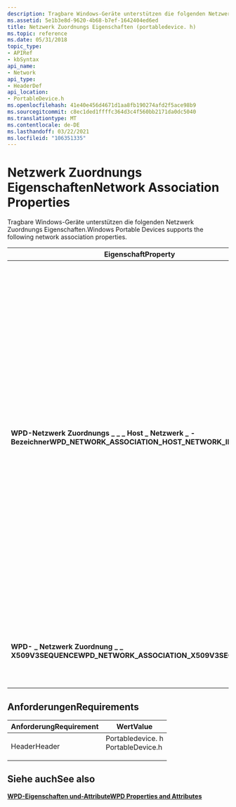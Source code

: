 ```yaml
---
description: Tragbare Windows-Geräte unterstützen die folgenden Netzwerk Zuordnungs Eigenschaften.
ms.assetid: 5e1b3e8d-9620-4b68-b7ef-1642404ed6ed
title: Netzwerk Zuordnungs Eigenschaften (portabledevice. h)
ms.topic: reference
ms.date: 05/31/2018
topic_type:
- APIRef
- kbSyntax
api_name:
- Network
api_type:
- HeaderDef
api_location:
- PortableDevice.h
ms.openlocfilehash: 41e40e456d4671d1aa8fb190274afd2f5ace98b9
ms.sourcegitcommit: c8ec1ded1ffffc364d3c4f560bb2171da0dc5040
ms.translationtype: MT
ms.contentlocale: de-DE
ms.lasthandoff: 03/22/2021
ms.locfileid: "106351335"
---
```

# <a name="network-association-properties"></a><span data-ttu-id="cd63e-103">Netzwerk Zuordnungs Eigenschaften</span><span class="sxs-lookup"><span data-stu-id="cd63e-103">Network Association Properties</span></span>

<span data-ttu-id="cd63e-104">Tragbare Windows-Geräte unterstützen die folgenden Netzwerk Zuordnungs Eigenschaften.</span><span class="sxs-lookup"><span data-stu-id="cd63e-104">Windows Portable Devices supports the following network association properties.</span></span>



| <span data-ttu-id="cd63e-105">Eigenschaft</span><span class="sxs-lookup"><span data-stu-id="cd63e-105">Property</span></span>                                                  | <span data-ttu-id="cd63e-106">VarType</span><span class="sxs-lookup"><span data-stu-id="cd63e-106">VarType</span></span>                   | <span data-ttu-id="cd63e-107">BESCHREIBUNG</span><span class="sxs-lookup"><span data-stu-id="cd63e-107">Description</span></span>                                                                                                                                                                                                                                                                                                                                                                                                                                                                              |
|-----------------------------------------------------------|---------------------------|------------------------------------------------------------------------------------------------------------------------------------------------------------------------------------------------------------------------------------------------------------------------------------------------------------------------------------------------------------------------------------------------------------------------------------------------------------------------------------------|
| <span data-ttu-id="cd63e-108">**WPD-Netzwerk Zuordnungs \_ \_ \_ Host \_ Netzwerk \_ -Bezeichner**</span><span class="sxs-lookup"><span data-stu-id="cd63e-108">**WPD\_NETWORK\_ASSOCIATION\_HOST\_NETWORK\_IDENTIFIERS**</span></span> | <span data-ttu-id="cd63e-109">**VT \_ Vector \| VT \_ UI1**</span><span class="sxs-lookup"><span data-stu-id="cd63e-109">**VT\_VECTOR \| VT\_UI1**</span></span> | <span data-ttu-id="cd63e-110">Die Liste der für diese Zuordnung gültigen EUI-64-Host Bezeichner. Dies ist ein Bytearray, das eine ganzzahlige Anzahl von physischen EUI-64-Netzwerkadressen enthält.</span><span class="sxs-lookup"><span data-stu-id="cd63e-110">The list of EUI-64 host identifiers valid for this association.This is an array of bytes that contains an integral number of EUI-64 physical network addresses.</span></span> <span data-ttu-id="cd63e-111">Diese EUI-64-Werte sind die physischen Netzwerkadressen, die auf dem Host zur Netzwerk Zuordnungs Zeit verfügbar sind.</span><span class="sxs-lookup"><span data-stu-id="cd63e-111">These EUI-64 values are the physical network addresses available on the host at Network Association time.</span></span> <span data-ttu-id="cd63e-112">Wenn der Host über Mac-48 physische Netzwerkadressen (typisch für IPv4-Netzwerke) verfügt, wird jede Mac-48-Adresse in der EUI-64-Adresse als die zwei Hälften der Mac-48-Adresse als getrennt durch FF-FF codiert.</span><span class="sxs-lookup"><span data-stu-id="cd63e-112">If the host has MAC-48 physical network addresses (typical of IPv4 networks), each MAC-48 address will be encoded in the EUI-64 address as the two halves of the MAC-48 address separated by FF-FF.</span></span><br/> |
| <span data-ttu-id="cd63e-113">**WPD- \_ Netzwerk Zuordnung \_ \_ X509V3SEQUENCE**</span><span class="sxs-lookup"><span data-stu-id="cd63e-113">**WPD\_NETWORK\_ASSOCIATION\_X509V3SEQUENCE**</span></span>             | <span data-ttu-id="cd63e-114">**VT \_ Vector \| VT \_ UI1**</span><span class="sxs-lookup"><span data-stu-id="cd63e-114">**VT\_VECTOR \| VT\_UI1**</span></span> | <span data-ttu-id="cd63e-115">Die Sequenz der X. 509 v3-Zertifikate, die für die TLS-Server Authentifizierung bereitgestellt werden sollen.</span><span class="sxs-lookup"><span data-stu-id="cd63e-115">The sequence of X.509 v3 certificates to be provided for TLS server authentication.</span></span>                                                                                                                                                                                                                                                                                                                                                                                                      |



 

## <a name="requirements"></a><span data-ttu-id="cd63e-116">Anforderungen</span><span class="sxs-lookup"><span data-stu-id="cd63e-116">Requirements</span></span>



| <span data-ttu-id="cd63e-117">Anforderung</span><span class="sxs-lookup"><span data-stu-id="cd63e-117">Requirement</span></span> | <span data-ttu-id="cd63e-118">Wert</span><span class="sxs-lookup"><span data-stu-id="cd63e-118">Value</span></span> |
|-------------------|---------------------------------------------------------------------------------------------|
| <span data-ttu-id="cd63e-119">Header</span><span class="sxs-lookup"><span data-stu-id="cd63e-119">Header</span></span><br/> | <dl> <span data-ttu-id="cd63e-120"><dt>Portabledevice. h</dt></span><span class="sxs-lookup"><span data-stu-id="cd63e-120"><dt>PortableDevice.h</dt></span></span> </dl> |



## <a name="see-also"></a><span data-ttu-id="cd63e-121">Siehe auch</span><span class="sxs-lookup"><span data-stu-id="cd63e-121">See also</span></span>

<dl> <dt>

[<span data-ttu-id="cd63e-122">**WPD-Eigenschaften und-Attribute**</span><span class="sxs-lookup"><span data-stu-id="cd63e-122">**WPD Properties and Attributes**</span></span>](properties-and-attributes.md)
</dt> </dl>

 

 




